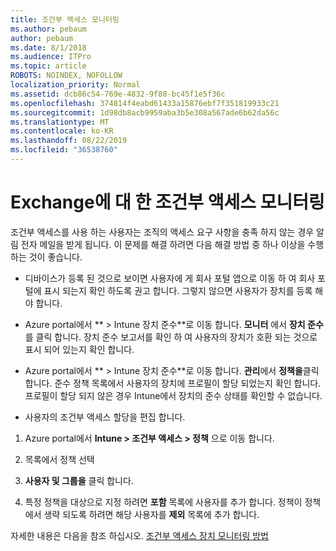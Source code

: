 ```yaml
---
title: 조건부 액세스 모니터링
ms.author: pebaum
author: pebaum
ms.date: 8/1/2018
ms.audience: ITPro
ms.topic: article
ROBOTS: NOINDEX, NOFOLLOW
localization_priority: Normal
ms.assetid: dcb86c54-769e-4832-9f88-bc45f1e5f36c
ms.openlocfilehash: 374814f4eabd61433a15876ebf7f351819933c21
ms.sourcegitcommit: 1d98db8acb9959aba3b5e308a567ade6b62da56c
ms.translationtype: MT
ms.contentlocale: ko-KR
ms.lasthandoff: 08/22/2019
ms.locfileid: "36538760"
---
```

# <a name="monitoring-conditional-access-for-exchange"></a>Exchange에 대 한 조건부 액세스 모니터링

조건부 액세스를 사용 하는 사용자는 조직의 액세스 요구 사항을 충족 하지 않는 경우 알림 전자 메일을 받게 됩니다. 이 문제를 해결 하려면 다음 해결 방법 중 하나 이상을 수행 하는 것이 좋습니다.
  
- 디바이스가 등록 된 것으로 보이면 사용자에 게 회사 포털 앱으로 이동 하 여 회사 포털에 표시 되는지 확인 하도록 권고 합니다. 그렇지 않으면 사용자가 장치를 등록 해야 합니다.
    
- Azure portal에서 ** \> Intune 장치 준수**로 이동 합니다. **모니터** 에서 **장치 준수**를 클릭 합니다. 장치 준수 보고서를 확인 하 여 사용자의 장치가 호환 되는 것으로 표시 되어 있는지 확인 합니다. 
    
- Azure portal에서 ** \> Intune 장치 준수**로 이동 합니다. **관리**에서 **정책을**클릭 합니다. 준수 정책 목록에서 사용자의 장치에 프로필이 할당 되었는지 확인 합니다. 프로필이 할당 되지 않은 경우 Intune에서 장치의 준수 상태를 확인할 수 없습니다. 
    
- 사용자의 조건부 액세스 할당을 편집 합니다.
    
1. Azure portal에서 **Intune \> 조건부 액세스 \> 정책** 으로 이동 합니다.
    
2. 목록에서 정책 선택
    
3. **사용자 및 그룹을** 클릭 합니다.
    
4. 특정 정책을 대상으로 지정 하려면 **포함** 목록에 사용자를 추가 합니다. 정책이 정책에서 생략 되도록 하려면 해당 사용자를 **제외** 목록에 추가 합니다. 
    
자세한 내용은 다음을 참조 하십시오. [조건부 액세스 장치 모니터링 방법](https://docs.microsoft.com/intune/conditional-access-exchange-monitor)
  

